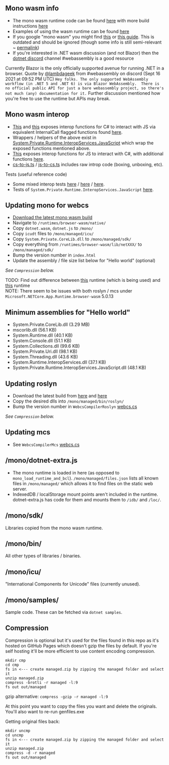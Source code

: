 ## Mono wasm info

- The mono wasm runtime code can be found [here](https://github.com/dotnet/runtime/tree/main/src/mono/wasm) with more build instructions [here](https://github.com/dotnet/runtime/blob/main/docs/workflow/building/libraries/webassembly-instructions.md)
- Examples of using the wasm runtime can be found [here](https://github.com/dotnet/runtime/tree/main/src/mono/sample/wasm)
- If you google "mono wasm" you might find [this](https://github.com/mono/mono/tree/main/sdks/wasm) or [this guide](https://github.com/mono/mono/blob/main/sdks/wasm/docs/getting-started/obtain-wasm-sdk.md). This is outdated and should be ignored (though some info is still semi-relevant ~ [permalink](https://github.com/mono/mono/tree/fbdbe8395949668d2584dcbc0072029da9ac7a86/sdks/wasm))
- If you're interested in .NET wasm discussion (and not Blazor) then the [dotnet discord](https://aka.ms/dotnet-discord) channel #webassembly is a good resource

Currently Blazor is the only officially supported avenue for running .NET in a browser. Quote by [@lambdageek](https://github.com/lambdageek) from #webassembly on discord (Sept 16 2021 at 09:52 PM UTC) `Hey folks. The only supported WebAssembly workflow (in .NET 5 and .NET 6) is via Blazor WebAssembly.  There is no official public API for just a bare webassembly project, so there's not much (any) documentation for it.` Further discussion mentioned how you're free to use the runtime but APIs may break.

## Mono wasm interop
- [This](https://github.com/dotnet/runtime/blob/69b5d67d9418d672609aa6e2c418a3d4ae00ad18/src/mono/wasm/runtime/driver.c#L438) and [this](https://github.com/dotnet/runtime/blob/69b5d67d9418d672609aa6e2c418a3d4ae00ad18/src/mono/wasm/runtime/corebindings.c#L35) exposes interop functions for C# to interact with JS via equivalent InternalCall flagged functions found [here](https://github.com/dotnet/runtime/blob/a546fa486cedbabe3d9cf9fbf25debf7e7578698/src/libraries/Common/src/Interop/Browser/Interop.Runtime.cs).
- Wrappers / helpers of the above exist in [System.Private.Runtime.InteropServices.JavaScript](https://github.com/dotnet/runtime/tree/1b423c3184e833d6e4b725fe4f8b97267bb82dc0/src/libraries/System.Private.Runtime.InteropServices.JavaScript/src/System/Runtime/InteropServices/JavaScript) which wrap the exposed functions mentioned above.
- [This](https://github.com/dotnet/runtime/blob/69b5d67d9418d672609aa6e2c418a3d4ae00ad18/src/mono/wasm/runtime/cwraps.ts#L73-L131) exposes interop functions for JS to interact with C#, with additional functions [here](https://github.com/dotnet/runtime/blob/69b5d67d9418d672609aa6e2c418a3d4ae00ad18/src/mono/wasm/runtime/method-calls.ts).
- [cs-to-js.ts](https://github.com/dotnet/runtime/blob/da0e0f73e24036a88411dde8158df80e5f4bff01/src/mono/wasm/runtime/cs-to-js.ts) / [js-to-cs.ts](https://github.com/dotnet/runtime/blob/da0e0f73e24036a88411dde8158df80e5f4bff01/src/mono/wasm/runtime/js-to-cs.ts) includes raw introp code (boxing, unboxing, etc).

Tests (useful reference code)
- Some mixed interop tests [here](https://github.com/dotnet/runtime/blob/69b5d67d9418d672609aa6e2c418a3d4ae00ad18/src/libraries/System.Private.Runtime.InteropServices.JavaScript/tests/System/Runtime/InteropServices/JavaScript/MarshalTests.cs#L323-L325) / [here](https://github.com/dotnet/runtime/blob/69b5d67d9418d672609aa6e2c418a3d4ae00ad18/src/libraries/System.Private.Runtime.InteropServices.JavaScript/tests/System/Runtime/InteropServices/JavaScript/HelperMarshal.cs) / [here](https://github.com/dotnet/runtime/blob/69b5d67d9418d672609aa6e2c418a3d4ae00ad18/src/mono/wasm/test-main.js#L223).
- Tests of `System.Private.Runtime.InteropServices.JavaScript` [here](https://github.com/dotnet/runtime/blob/69b5d67d9418d672609aa6e2c418a3d4ae00ad18/src/libraries/System.Private.Runtime.InteropServices.JavaScript/tests/System/Runtime/InteropServices/JavaScript/JavaScriptTests.cs).

## Updating mono for webcs
- [Download the latest mono wasm build](https://www.nuget.org/packages/Microsoft.NETCore.App.Runtime.Mono.browser-wasm/)
- Navigate to `/runtimes/browser-wasm/native/`
- Copy `dotnet.wasm`, `dotnet.js` to `/mono/`
- Copy `icudt` files to `/mono/managed/icu/`
- Copy `System.Private.CoreLib.dll` to `/mono/managed/sdk/`
- Copy everything from `/runtimes/browser-wasm/lib/netXXX/` to `/mono/managed/sdk/`
- Bump the version number in `index.html`
- Update the assembly / file size list below for "Hello world" (optional)

*See `Compression` below.*

TODO: Find out difference between [this](https://www.nuget.org/packages/Microsoft.NETCore.App.Runtime.Mono.browser-wasm/) runtime (which is being used) and [this](https://www.nuget.org/packages/Microsoft.NETCore.App.Runtime.browser-wasm/) runtime  
NOTE: There seem to be issues with both roslyn / mcs under `Microsoft.NETCore.App.Runtime.browser-wasm` 5.0.13

## Minimum assemblies for "Hello world"
- System.Private.CoreLib.dll (3.29 MB)
- mscorlib.dll (56.1 KB)
- System.Runtime.dll (40.1 KB)
- System.Console.dll (51.1 KB)
- System.Collections.dll (99.6 KB)
- System.Private.Uri.dll (98.1 KB)
- System.Threading.dll (43.6 KB)
- System.Runtime.InteropServices.dll (37.1 KB)
- System.Private.Runtime.InteropServices.JavaScript.dll (48.1 KB)

## Updating roslyn
- Download the latest build from [here](https://www.nuget.org/packages/Microsoft.CodeAnalysis.CSharp) and [here](https://www.nuget.org/packages/Microsoft.CodeAnalysis.Common)
- Copy the desired dlls into `/mono/managed/bin/roslyn/`
- Bump the version number in `WebcsCompilerRoslyn` [webcs.cs](/mono/managed/bin/webcs/webcs.cs)

*See `Compression` below.*

## Updating mcs
- See `WebcsCompilerMcs` [webcs.cs](/mono/managed/bin/webcs/webcs.cs)

## /mono/dotnet-extra.js
- The mono runtime is loaded in here (as opposed to `mono_load_runtime_and_bcl`). `/mono/managed/files.json` lists all known files in `/mono/managed/` which allows it to find files on the static web server.
- IndexedDB / localStorage mount points aren't included in the runtime. dotnet-extra.js has code for them and mounts them to `/idb/` and `/loc/`.

## /mono/sdk/
Libraries copied from the mono wasm runtime.

## /mono/bin/
All other types of libraries / binaries.

## /mono/icu/
"International Components for Unicode" files (currently unused).

## /mono/samples/
Sample code. These can be fetched via `dotnet samples`.

## Compression

Compression is optional but it's used for the files found in this repo as it's hosted on GitHub Pages which doesn't gzip the files by default. If you're self hosting it'll be more efficient to use content encoding compression.

```
mkdir cmp
cd cmp
fs in <--- create managed.zip by zipping the managed folder and select it
unzip managed.zip
compress -brotli -r managed -l:9
fs out out/managed
```

gzip alternative: `compress -gzip -r managed -l:9`

At this point you want to copy the files you want and delete the originals. You'll also want to re-run genfiles.exe

Getting original files back:

```
mkdir uncmp
cd uncmp
fs in <--- create managed.zip by zipping the managed folder and select it
unzip managed.zip
compress -d -r managed
fs out out/managed
```
